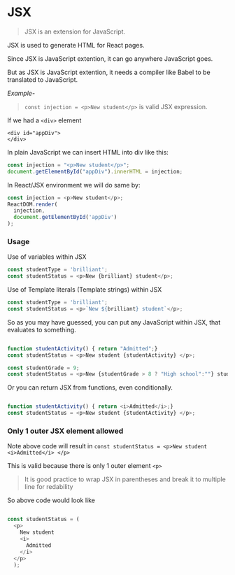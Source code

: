 # JSX

> JSX is an extension for JavaScript.

JSX is used to generate HTML for React pages.

Since JSX is JavaScript extention, it can go anywhere JavaScript goes.

But as JSX is JavaScript extention, it needs a compiler like Babel to be translated to JavaScript.

*Example-*

> `const injection = <p>New student</p>` is valid JSX expression.

If we had a `<div>` element
```
<div id="appDiv">
</div>
```

In plain JavaScript we can insert HTML into div like this:

```javascript
const injection = "<p>New student</p>";
document.getElementById("appDiv").innerHTML = injection;
```
In React/JSX environment we will do same by:



```javascript
const injection = <p>New student</p>;
ReactDOM.render(
  injection,
  document.getElementById('appDiv')
);
```

### Usage

Use of variables within JSX

```javascript
const studentType = 'brilliant';
const studentStatus = <p>New {brilliant} student</p>;
```

Use of Template literals (Template strings) within JSX

```javascript
const studentType = 'brilliant';
const studentStatus = <p>`New ${brilliant} student`</p>;
```

So as you may have guessed, you can put any JavaScript within JSX, that evaluates to something.

```javascript

function studentActivity() { return "Admitted";}
const studentStatus = <p>New student {studentActivity} </p>;

const studentGrade = 9;
const studentStatus = <p>New {studentGrade > 8 ? "High school":""} student  </p>;
```

Or you can return JSX from functions, even conditionally.

```javascript

function studentActivity() { return <i>Admitted</i>;}
const studentStatus = <p>New student {studentActivity} </p>;

```

### Only 1 outer JSX element allowed

Note above code will result in `const studentStatus = <p>New student <i>Admitted</i> </p>`

This is valid because there is only 1 outer element `<p>`

> It is good practice to wrap JSX in parentheses and break it to multiple line for redability


So above code would look like 

```javascript

const studentStatus = (
  <p>
    New student
    <i>
      Admitted
    </i>
  </p>
  );

```



